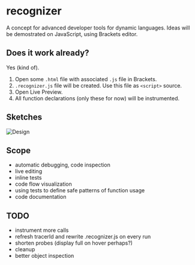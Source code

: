 recognizer
==========

A concept for advanced developer tools for dynamic languages.
Ideas will be demostrated on JavaScript, using Brackets editor.

## Does it work already?

Yes (kind of).

1. Open some `.html` file with associated `.js` file in Brackets.
2. `.recognizer.js` file will be created. Use this file as `<script>` source.
3. Open Live Preview.
4. All function declarations (only these for now) will be instrumented.

## Sketches

![Design](https://raw.github.com/equiet/recognizer/master/recognizer.png)
<!-- ![Design](https://raw.github.com/equiet/recognizer/master/recognizer_concept.png) -->

## Scope

- automatic debugging, code inspection
- live editing
- inline tests
- code flow visualization
- using tests to define safe patterns of function usage
- code documentation

## TODO
- instrument more calls
- refresh tracerId and rewrite .recognizer.js on every run
- shorten probes (display full on hover perhaps?)
- cleanup
- better object inspection